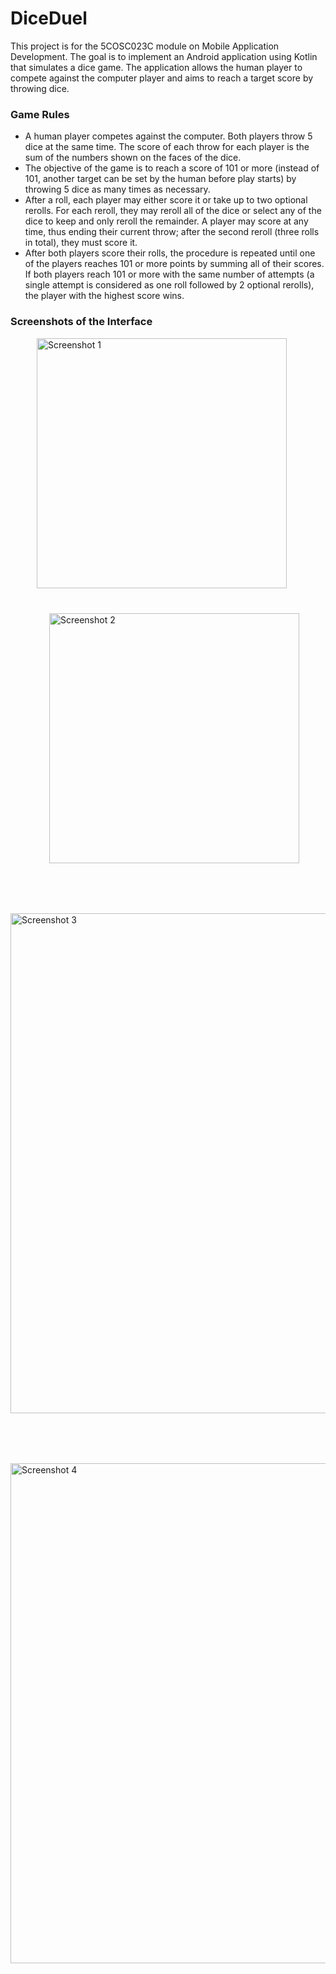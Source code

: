 # DiceDuel

This project is for the 5COSC023C module on Mobile Application Development. The goal is to implement an Android application using Kotlin that simulates a dice game. The application allows the human player to compete against the computer player and aims to reach a target score by throwing dice.

### Game Rules

- A human player competes against the computer. Both players throw 5 dice at the same time. The score of each throw for each player is the sum of the numbers shown on the faces of the dice.
- The objective of the game is to reach a score of 101 or more (instead of 101, another target can be set by the human before play starts) by throwing 5 dice as many times as necessary.
- After a roll, each player may either score it or take up to two optional rerolls. For each reroll, they may reroll all of the dice or select any of the dice to keep and only reroll the remainder. A player may score at any time, thus ending their current throw; after the second reroll (three rolls in total), they must score it.
- After both players score their rolls, the procedure is repeated until one of the players reaches 101 or more points by summing all of their scores. If both players reach 101 or more with the same number of attempts (a single attempt is considered as one roll followed by 2 optional rerolls), the player with the highest score wins.

### Screenshots of the Interface

<div style="display: flex; flex-wrap: wrap; justify-content: center; margin-bottom: 40px;">
  <img src="https://github.com/Himidiri/DiceDuel/assets/102814081/43987c4b-55a3-4d6b-bd7e-81c4aaf4e058" alt="Screenshot 1" style="width: 400px; height: auto; margin-right: 20px; margin-bottom: 40px;"/>
  <img src="https://github.com/Himidiri/DiceDuel/assets/102814081/361b27a8-a119-451c-9759-4b5d750a6c57" alt="Screenshot 2" style="width: 400px; height: auto; margin-left: 20px; margin-bottom: 40px;"/>
</div>

<div style="display: flex; flex-wrap: wrap; justify-content: center; margin-bottom: 40px;">
  <img src="https://github.com/Himidiri/DiceDuel/assets/102814081/5e1e1c73-c2cc-49b4-a478-492cb51e8258" alt="Screenshot 3" style="width: 800px; margin-bottom: 40px;"/>
</div>

<div style="display: flex; flex-wrap: wrap; justify-content: center;">
  <img src="https://github.com/Himidiri/DiceDuel/assets/102814081/7e970baf-310a-403c-b371-d8d87c617f5a" alt="Screenshot 4" style="width: 800px;"/>
</div>
